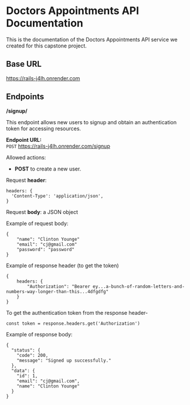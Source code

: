 # Doctors Appointments API Documentation

This is the documentation of the Doctors Appointments API service we created for this capstone project.

## **Base URL**
https://rails-j4lh.onrender.com

## **Endpoints**

**/signup/**

This endpoint allows new users to signup and obtain an authentication token for accessing resources.

**Endpoint URL:**  
`POST` https://rails-j4lh.onrender.com/signup

Allowed actions:
- **POST** to create a new user.

Request **header**:

```
headers: {
  'Content-Type': 'application/json',
}
```

Request **body**: a JSON object

Example of request body:
```
{
	"name": "Clinton Younge"
	"email": "cj@gmail.com"
	"password": "password"
}
```

Example of response header (to get the token)
```
{
	headers: {
		"Authorization": "Bearer ey...a-bunch-of-random-letters-and-numbers-way-longer-than-this...4dfgdfg"
	}
}
```

To get the authentication token from the response header-
```
const token = response.headers.get('Authorization')
```

Example of response body:
```
{
  "status": {
    "code": 200,
    "message": "Signed up successfully."
  },
  "data": {
    "id": 1,
    "email": "cj@gmail.com",
    "name": "Clinton Younge"
  }
}
```